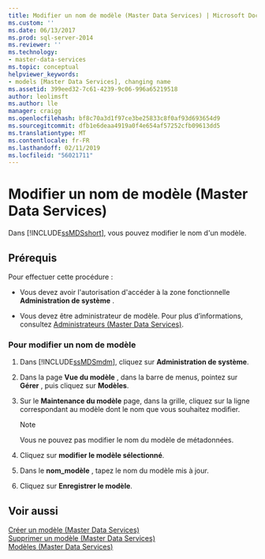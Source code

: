 ```yaml
---
title: Modifier un nom de modèle (Master Data Services) | Microsoft Docs
ms.custom: ''
ms.date: 06/13/2017
ms.prod: sql-server-2014
ms.reviewer: ''
ms.technology:
- master-data-services
ms.topic: conceptual
helpviewer_keywords:
- models [Master Data Services], changing name
ms.assetid: 399eed32-7c61-4239-9c06-996a65219518
author: leolimsft
ms.author: lle
manager: craigg
ms.openlocfilehash: bf8c70a3d1f97ce3be25833c8f0af93d693654d9
ms.sourcegitcommit: dfb1e6deaa4919a0f4e654af57252cfb09613dd5
ms.translationtype: MT
ms.contentlocale: fr-FR
ms.lasthandoff: 02/11/2019
ms.locfileid: "56021711"
---
```

# <a name="change-a-model-name-master-data-services"></a>Modifier un nom de modèle (Master Data Services)
  Dans [!INCLUDE[ssMDSshort](../includes/ssmdsshort-md.md)], vous pouvez modifier le nom d'un modèle.  
  
## <a name="prerequisites"></a>Prérequis  
 Pour effectuer cette procédure :  
  
-   Vous devez avoir l'autorisation d'accéder à la zone fonctionnelle **Administration de système** .  
  
-   Vous devez être administrateur de modèle. Pour plus d’informations, consultez [Administrateurs &#40;Master Data Services&#41;](administrators-master-data-services.md).  
  
### <a name="to-change-a-model-name"></a>Pour modifier un nom de modèle  
  
1.  Dans [!INCLUDE[ssMDSmdm](../includes/ssmdsmdm-md.md)], cliquez sur **Administration de système**.  
  
2.  Dans la page **Vue du modèle** , dans la barre de menus, pointez sur **Gérer** , puis cliquez sur **Modèles**.  
  
3.  Sur le **Maintenance du modèle** page, dans la grille, cliquez sur la ligne correspondant au modèle dont le nom que vous souhaitez modifier.  
  
    > [!NOTE]  
    >  Vous ne pouvez pas modifier le nom du modèle de métadonnées.  
  
4.  Cliquez sur **modifier le modèle sélectionné**.  
  
5.  Dans le **nom_modèle** , tapez le nom du modèle mis à jour.  
  
6.  Cliquez sur **Enregistrer le modèle**.  
  
## <a name="see-also"></a>Voir aussi  
 [Créer un modèle &#40;Master Data Services&#41;](../../2014/master-data-services/create-a-model-master-data-services.md)   
 [Supprimer un modèle &#40;Master Data Services&#41;](../../2014/master-data-services/delete-a-model-master-data-services.md)   
 [Modèles &#40;Master Data Services&#41;](../../2014/master-data-services/models-master-data-services.md)  
  
  
